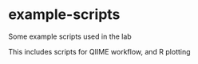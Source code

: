 # example-scripts
Some example scripts used in the lab

This includes scripts for QIIME workflow, and R plotting

